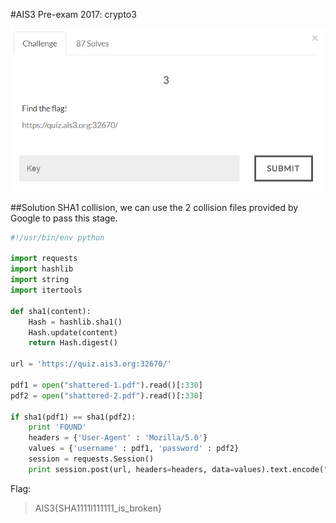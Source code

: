 #AIS3 Pre-exam 2017: crypto3

![crypto3](crypto3.png)

##Solution
SHA1 collision, we can use the 2 collision files provided by Google to pass this stage.

```python
#!/usr/bin/env python

import requests
import hashlib
import string
import itertools

def sha1(content):
    Hash = hashlib.sha1()
    Hash.update(content)
    return Hash.digest()

url = 'https://quiz.ais3.org:32670/'

pdf1 = open("shattered-1.pdf").read()[:330]
pdf2 = open("shattered-2.pdf").read()[:330]

if sha1(pdf1) == sha1(pdf2):
	print 'FOUND'
	headers = {'User-Agent' : 'Mozilla/5.0'}
	values = {'username' : pdf1, 'password' : pdf2}
	session = requests.Session()
	print session.post(url, headers=headers, data=values).text.encode("utf-8")
```

Flag:
>AIS3{SHA1111l111111_is_broken}

